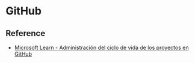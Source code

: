 # GitHub

## Reference

- [Microsoft Learn - Administración del ciclo de vida de los proyectos en GitHub](https://docs.microsoft.com/es-es/learn/paths/manage-project-lifecycle-github/)
